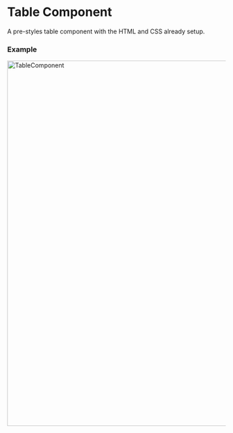 # Table Component
A pre-styles table component with the HTML and CSS already setup.


### Example
<img width="841" alt="TableComponent" src="https://user-images.githubusercontent.com/41505038/59554519-f0b81280-8f58-11e9-85ab-87fd47335402.png">
